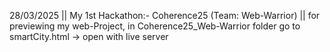 28/03/2025 || My 1st Hackathon:- Coherence25 (Team: Web-Warrior) || for previewing my web-Project, in Coherence25_Web-Warrior folder go to smartCity.html -> open with live server
